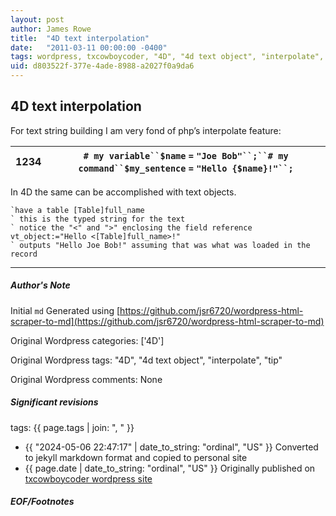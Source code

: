 ```yaml
---
layout: post
author: James Rowe
title:  "4D text interpolation"
date:   "2011-03-11 00:00:00 -0400"
tags: wordpress, txcowboycoder, "4D", "4d text object", "interpolate", "tip"
uid: d803522f-377e-4ade-8988-a2027f0a9da6
---
```



## 4D text interpolation


For text string building I am very fond of php’s interpolate feature:




| 1234 | `# my variable``$name` `=` `"Joe Bob"``;``# my command``$my_sentence` `=` `"Hello {$name}!"``;` |
| --- | --- |


In 4D the same can be accomplished with text objects.



```
`have a table [Table]full_name
` this is the typed string for the text
` notice the "<" and ">" enclosing the field reference
vt_object:="Hello <[Table]full_name>!"
` outputs "Hello Joe Bob!" assuming that was what was loaded in the record

```



---

##### Author's Note

Initial `md` Generated using [https://github.com/jsr6720/wordpress-html-scraper-to-md](https://github.com/jsr6720/wordpress-html-scraper-to-md)

Original Wordpress categories: ['4D']

Original Wordpress tags: "4D", "4d text object", "interpolate", "tip"

Original Wordpress comments: None

##### Significant revisions

tags: {{ page.tags | join: ", " }} <!-- todo move this somewhere -->

- {{ "2024-05-06 22:47:17" | date_to_string: "ordinal", "US" }} Converted to jekyll markdown format and copied to personal site
- {{ page.date | date_to_string: "ordinal", "US" }} Originally published on [txcowboycoder wordpress site](https://txcowboycoder.wordpress.com/2011/03/11/4d-text-interpolation/)

##### EOF/Footnotes

